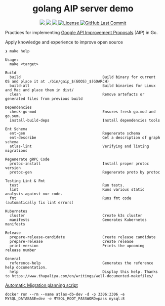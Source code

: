 <div align="center">
  <h1>golang AIP server demo</h1>
</div>
<p align="center">

<a href="https://github.com/qclaogui/gaip/actions/workflows/ci.yml">
  <img src="https://github.com/qclaogui/gaip/actions/workflows/ci.yml/badge.svg">
</a>

<a href="https://goreportcard.com/report/github.com/qclaogui/gaip">
  <img src="https://goreportcard.com/badge/github.com/qclaogui/gaip?v=1" />
</a>

<a href="https://hub.docker.com/r/qclaogui/gaip">
  <img src="https://img.shields.io/docker/pulls/qclaogui/gaip.svg">
</a>

<a href="https://github.com/qclaogui/gaip/blob/master/LICENSE">
  <img src="https://img.shields.io/github/license/qclaogui/gaip.svg" alt="License">
</a>

<a href="https://github.com/qclaogui/gaip/tags">
  <img src="https://img.shields.io/github/last-commit/qclaogui/gaip" alt="GitHub Last Commit">
</a>

</p>

Practices for implementing [Google API Improvement Proposals](https://aip.dev/) (AIP) in Go.

Apply knowledge and experience to improve open source

```shell
❯ make help

Usage:
  make <target>

Build
  build                                     Build binary for current OS and place it at ./bin/gaip_$(GOOS)_$(GOARCH)
  build-all                                 Build binaries for Linux and Mac and place them in dist/
  clean                                     Remove artefacts or generated files from previous build

Dependencies
  check-go-mod                              Ensures fresh go.mod and go.sum.
  install-build-deps                        Install dependencies tools

Ent Schema
  ent-gen                                   Regenerate schema
  ent-describe                              Get a description of graph schema
  atlas-lint                                Verifying and linting migrations

Regenerate gRPC Code
  protoc-install                            Install proper protoc version
  protoc-gen                                Regenerate proto by protoc

Testing Lint & Fmt
  test                                      Run tests.
  lint                                      Runs various static analysis against our code.
  fmt                                       Runs fmt code (automatically fix lint errors)

Kubernetes
  cluster                                   Create k3s cluster
  manifests                                 Generates Kubernetes manifests

Release
  prepare-release-candidate                 Create release candidate
  prepare-release                           Create release
  print-version                             Prints the upcoming release number

General
  reference-help                            Generates the reference help documentation.
  help                                      Display this help. Thanks to https://www.thapaliya.com/en/writings/well-documented-makefiles/
```

[Automatic Migration planning script](https://entgo.io/docs/versioned/programmatically#2-automatic-migration-planning-script)

```shell
docker run --rm --name atlas-db-dev -d -p 3306:3306 -e MYSQL_DATABASE=dev -e MYSQL_ROOT_PASSWORD=pass mysql:8
```
